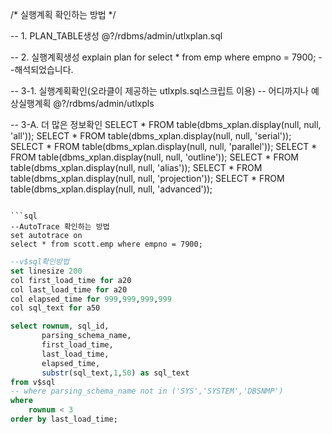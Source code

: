 /*
실행계획 확인하는 방법
*/

-- 1. PLAN_TABLE생성
@?/rdbms/admin/utlxplan.sql

-- 2. 실행계획생성
explain plan for
select * from emp where empno = 7900;
--해석되었습니다.

-- 3-1. 실행계획확인(오라클이 제공하는 utlxpls.sql스크립트 이용)
-- 어디까지나 예상실행계획
@?/rdbms/admin/utlxpls

-- 3-A. 더 많은 정보확인
SELECT * FROM table(dbms_xplan.display(null, null, 'all'));
SELECT * FROM table(dbms_xplan.display(null, null, 'serial'));
SELECT * FROM table(dbms_xplan.display(null, null, 'parallel'));
SELECT * FROM table(dbms_xplan.display(null, null, 'outline'));
SELECT * FROM table(dbms_xplan.display(null, null, 'alias'));
SELECT * FROM table(dbms_xplan.display(null, null, 'projection'));
SELECT * FROM table(dbms_xplan.display(null, null, 'advanced'));
```

```sql
--AutoTrace 확인하는 방법
set autotrace on
select * from scott.emp where empno = 7900;
```

```sql
--v$sql확인방법
set linesize 200
col first_load_time for a20
col last_load_time for a20
col elapsed_time for 999,999,999,999
col sql_text for a50

select rownum, sql_id,
       parsing_schema_name,
       first_load_time,
       last_load_time,
       elapsed_time,
       substr(sql_text,1,50) as sql_text
from v$sql
-- where parsing_schema_name not in ('SYS','SYSTEM','DBSNMP')
where
    rownum < 3
order by last_load_time;

```